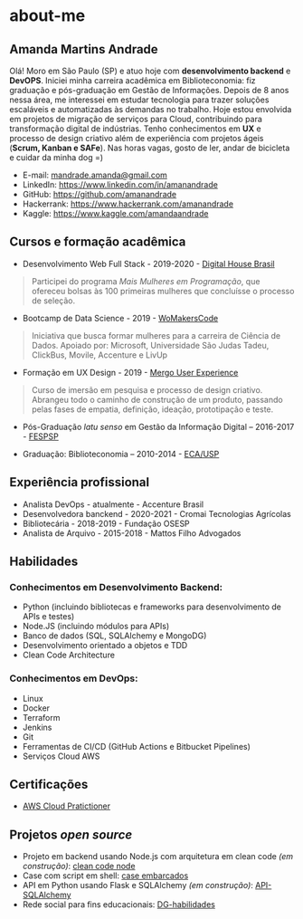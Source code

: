 ﻿# about-me
## Amanda Martins Andrade

Olá! Moro em São Paulo (SP) e atuo hoje com **desenvolvimento backend** e **DevOPS**. Iniciei minha carreira acadêmica em Biblioteconomia: fiz graduação e pós-graduação em Gestão de Informações. Depois de 8 anos nessa área, me interessei em estudar tecnologia para trazer soluções escaláveis e automatizadas às demandas no trabalho. Hoje estou envolvida em projetos de migração de serviços para Cloud, contribuindo para transformação digital de indústrias. Tenho conhecimentos em **UX** e processo de design criativo além de experiência com projetos ágeis (**Scrum, Kanban e SAFe**). Nas horas vagas, gosto de ler, andar de bicicleta e cuidar da minha dog =)

- E-mail: mandrade.amanda@gmail.com
- LinkedIn: https://www.linkedin.com/in/amanandrade
- GitHub: https://github.com/amanandrade
- Hackerrank: https://www.hackerrank.com/amanandrade
- Kaggle: https://www.kaggle.com/amandaandrade

## Cursos e formação acadêmica
- Desenvolvimento Web Full Stack - 2019-2020 - [Digital House Brasil](https://www.digitalhouse.com/br/mais-mulheres-em-programacao/)
> Participei do programa *Mais Mulheres em Programação*, que ofereceu bolsas às 100 primeiras mulheres que concluísse o processo de seleção.

- Bootcamp de Data Science - 2019 - [WoMakersCode](https://womakerscode.org/datascience-bootamp-saopaulo)
> Iniciativa que busca formar mulheres para a carreira de Ciência de Dados. Apoiado por: Microsoft, Universidade São Judas Tadeu, ClickBus, Movile, Accenture e LivUp

- Formação em UX Design - 2019 - [Mergo User Experience](https://www.mergo.com.br/formacao-ux.html)
> Curso de imersão em pesquisa e processo de design criativo. Abrangeu todo o caminho de construção de um produto, passando pelas fases de empatia, definição, ideação, prototipação e teste.

- Pós-Graduação *latu senso* em Gestão da Informação Digital – 2016-2017 - [FESPSP](https://www.fespsp.org.br/pos-graduacao/cursos/gestao-de-conteudos-e-informacao-digital)

- Graduação: Biblioteconomia – 2010-2014 - [ECA/USP](http://www3.eca.usp.br/)

## Experiência profissional
- Analista DevOps - atualmente - Accenture Brasil
- Desenvolvedora banckend - 2020-2021 - Cromai Tecnologias Agrícolas
- Bibliotecária - 2018-2019 - Fundação OSESP
- Analista de Arquivo - 2015-2018 - Mattos Filho Advogados

## Habilidades
### Conhecimentos em Desenvolvimento Backend: 
- Python (incluindo bibliotecas e frameworks para desenvolvimento de APIs e testes) 
- Node.JS (incluindo módulos para APIs)
- Banco de dados (SQL, SQLAlchemy e MongoDG)
- Desenvolvimento orientado a objetos e TDD
- Clean Code Architecture

### Conhecimentos em DevOps: 
- Linux
- Docker
- Terraform
- Jenkins
- Git
- Ferramentas de CI/CD (GitHub Actions e Bitbucket Pipelines)
- Serviços Cloud AWS

## Certificações
- [AWS Cloud Pratictioner](https://www.credly.com/badges/e54950bc-8100-4002-8f3f-baa0cdc1180a/public_url)

## Projetos *open source*
- Projeto em backend usando Node.js com arquitetura em clean code *(em construção)*: [clean code node](https://github.com/amanandrade/clean_code_node)
- Case com script em shell: [case embarcados](https://github.com/amanandrade/case-embarcados)
- API em Python usando Flask e SQLAlchemy *(em construção)*: [API-SQLAlchemy](https://github.com/amanandrade/api-sqlalchemy)
- Rede social para fins educacionais: [DG-habilidades](https://github.com/amanandrade/plataforma-habilidades-DG)
